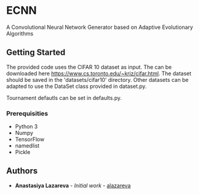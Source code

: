 # ECNN
A Convolutional Neural Network Generator based on Adaptive Evolutionary Algorithms

## Getting Started
The provided code uses the CIFAR 10 dataset as input. The can be downloaded here https://www.cs.toronto.edu/~kriz/cifar.html. The dataset should be saved in the 'datasets/cifar10' directory. Other datasets can be adapted to use the DataSet class provided in dataset.py.

Tournament defautls can be set in defaults.py.

### Prerequisities
* Python 3
* Numpy
* TensorFlow
* namedlist
* Pickle

## Authors

* **Anastasiya Lazareva** - *Initial work* - [alazareva](https://github.com/alazareva)

